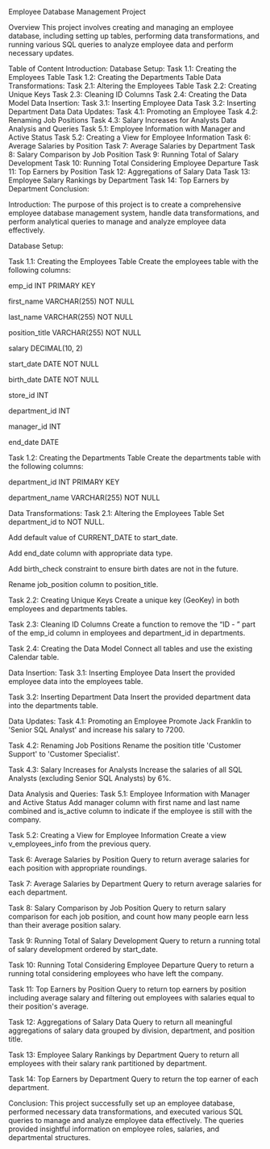 Employee Database Management Project

Overview This project involves creating and managing an employee database, including setting up tables, performing data transformations, and running various SQL queries to analyze employee data and perform necessary updates.

Table of Content Introduction: Database Setup: Task 1.1: Creating the Employees Table Task 1.2: Creating the Departments Table Data Transformations: Task 2.1: Altering the Employees Table Task 2.2: Creating Unique Keys Task 2.3: Cleaning ID Columns Task 2.4: Creating the Data Model Data Insertion: Task 3.1: Inserting Employee Data Task 3.2: Inserting Department Data Data Updates: Task 4.1: Promoting an Employee Task 4.2: Renaming Job Positions Task 4.3: Salary Increases for Analysts Data Analysis and Queries Task 5.1: Employee Information with Manager and Active Status Task 5.2: Creating a View for Employee Information Task 6: Average Salaries by Position Task 7: Average Salaries by Department Task 8: Salary Comparison by Job Position Task 9: Running Total of Salary Development Task 10: Running Total Considering Employee Departure Task 11: Top Earners by Position Task 12: Aggregations of Salary Data Task 13: Employee Salary Rankings by Department Task 14: Top Earners by Department Conclusion:

Introduction: The purpose of this project is to create a comprehensive employee database management system, handle data transformations, and perform analytical queries to manage and analyze employee data effectively.

Database Setup:

Task 1.1: Creating the Employees Table Create the employees table with the following columns:

emp_id INT PRIMARY KEY

first_name VARCHAR(255) NOT NULL

last_name VARCHAR(255) NOT NULL

position_title VARCHAR(255) NOT NULL

salary DECIMAL(10, 2)

start_date DATE NOT NULL

birth_date DATE NOT NULL

store_id INT

department_id INT

manager_id INT

end_date DATE

Task 1.2: Creating the Departments Table Create the departments table with the following columns:

department_id INT PRIMARY KEY

department_name VARCHAR(255) NOT NULL

Data Transformations: Task 2.1: Altering the Employees Table Set department_id to NOT NULL.

Add default value of CURRENT_DATE to start_date.

Add end_date column with appropriate data type.

Add birth_check constraint to ensure birth dates are not in the future.

Rename job_position column to position_title.

Task 2.2: Creating Unique Keys Create a unique key (GeoKey) in both employees and departments tables.

Task 2.3: Cleaning ID Columns Create a function to remove the “ID - ” part of the emp_id column in employees and department_id in departments.

Task 2.4: Creating the Data Model Connect all tables and use the existing Calendar table.

Data Insertion: Task 3.1: Inserting Employee Data Insert the provided employee data into the employees table.

Task 3.2: Inserting Department Data Insert the provided department data into the departments table.

Data Updates: Task 4.1: Promoting an Employee Promote Jack Franklin to 'Senior SQL Analyst' and increase his salary to 7200.

Task 4.2: Renaming Job Positions Rename the position title 'Customer Support' to 'Customer Specialist'.

Task 4.3: Salary Increases for Analysts Increase the salaries of all SQL Analysts (excluding Senior SQL Analysts) by 6%.

Data Analysis and Queries: Task 5.1: Employee Information with Manager and Active Status Add manager column with first name and last name combined and is_active column to indicate if the employee is still with the company.

Task 5.2: Creating a View for Employee Information Create a view v_employees_info from the previous query.

Task 6: Average Salaries by Position Query to return average salaries for each position with appropriate roundings.

Task 7: Average Salaries by Department Query to return average salaries for each department.

Task 8: Salary Comparison by Job Position Query to return salary comparison for each job position, and count how many people earn less than their average position salary.

Task 9: Running Total of Salary Development Query to return a running total of salary development ordered by start_date.

Task 10: Running Total Considering Employee Departure Query to return a running total considering employees who have left the company.

Task 11: Top Earners by Position Query to return top earners by position including average salary and filtering out employees with salaries equal to their position's average.

Task 12: Aggregations of Salary Data Query to return all meaningful aggregations of salary data grouped by division, department, and position title.

Task 13: Employee Salary Rankings by Department Query to return all employees with their salary rank partitioned by department.

Task 14: Top Earners by Department Query to return the top earner of each department.

Conclusion: This project successfully set up an employee database, performed necessary data transformations, and executed various SQL queries to manage and analyze employee data effectively. The queries provided insightful information on employee roles, salaries, and departmental structures.




